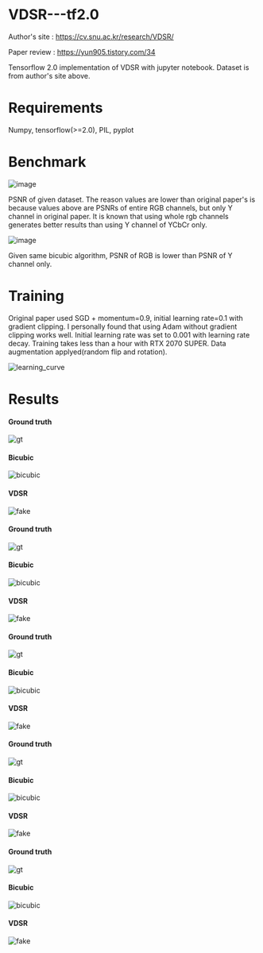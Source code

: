 # VDSR---tf2.0

Author's site : https://cv.snu.ac.kr/research/VDSR/

Paper review : https://yun905.tistory.com/34

Tensorflow 2.0 implementation of VDSR with jupyter notebook. Dataset is from author's site above.

# Requirements
Numpy, tensorflow(>=2.0), PIL, pyplot

# Benchmark

![image](https://user-images.githubusercontent.com/71681194/103330773-3a6a3e80-4aa6-11eb-86e7-73e559810739.png)

PSNR of given dataset. The reason values are lower than original paper's is because values above are PSNRs of entire RGB channels, but only Y channel in original paper.  It is known that using whole rgb channels generates better results than using Y channel of YCbCr only. 

![image](https://user-images.githubusercontent.com/71681194/103331346-ddbc5300-4aa8-11eb-92fb-afcf14b94fd2.png)

Given same bicubic algorithm, PSNR of RGB is lower than PSNR of Y channel only.
# Training
Original paper used SGD + momentum=0.9, initial learning rate=0.1 with gradient clipping. I personally found that using Adam without gradient clipping works well. Initial learning rate was set to 0.001 with learning rate decay. Training takes less than a hour with RTX 2070 SUPER. Data augmentation applyed(random flip and rotation).

![learning_curve](https://user-images.githubusercontent.com/71681194/103331500-984c5580-4aa9-11eb-858a-c1e547b5ef67.JPG)

# Results

#### Ground truth

![gt](https://user-images.githubusercontent.com/71681194/103331542-ccc01180-4aa9-11eb-9bcd-cd9e29a45c27.png)

#### Bicubic

![bicubic](https://user-images.githubusercontent.com/71681194/103331545-cf226b80-4aa9-11eb-8254-de57c3a6cc4d.png)

#### VDSR

![fake](https://user-images.githubusercontent.com/71681194/103331546-cfbb0200-4aa9-11eb-8d0a-9af57d0cd9ee.png)

#### Ground truth

![gt](https://user-images.githubusercontent.com/71681194/103331604-190b5180-4aaa-11eb-8e52-7919eab9e8e5.png)

#### Bicubic

![bicubic](https://user-images.githubusercontent.com/71681194/103331606-1c064200-4aaa-11eb-9a48-35d6cf360255.png)

#### VDSR

![fake](https://user-images.githubusercontent.com/71681194/103331607-1d376f00-4aaa-11eb-8a4f-511e374b8155.png)

#### Ground truth

![gt](https://user-images.githubusercontent.com/71681194/103331634-35a78980-4aaa-11eb-8b50-18c513cc2109.png)

#### Bicubic

![bicubic](https://user-images.githubusercontent.com/71681194/103331637-36d8b680-4aaa-11eb-80e5-47def8da1cf6.png)

#### VDSR

![fake](https://user-images.githubusercontent.com/71681194/103331639-37714d00-4aaa-11eb-89c0-9e4caefb9374.png)

#### Ground truth

![gt](https://user-images.githubusercontent.com/71681194/103331643-3a6c3d80-4aaa-11eb-8ec8-2d4c97709b4f.png)

#### Bicubic

![bicubic](https://user-images.githubusercontent.com/71681194/103331644-3b9d6a80-4aaa-11eb-9c54-2d246783e4c0.png)

#### VDSR

![fake](https://user-images.githubusercontent.com/71681194/103331646-3cce9780-4aaa-11eb-88ff-3cc30c9dcc58.png)

#### Ground truth

![gt](https://user-images.githubusercontent.com/71681194/103331648-3f30f180-4aaa-11eb-9e53-3c7c6a1bce86.png)

#### Bicubic

![bicubic](https://user-images.githubusercontent.com/71681194/103331650-40621e80-4aaa-11eb-8481-1b83f0a6c487.png)

#### VDSR

![fake](https://user-images.githubusercontent.com/71681194/103331653-41934b80-4aaa-11eb-900a-b132f10e636e.png)


